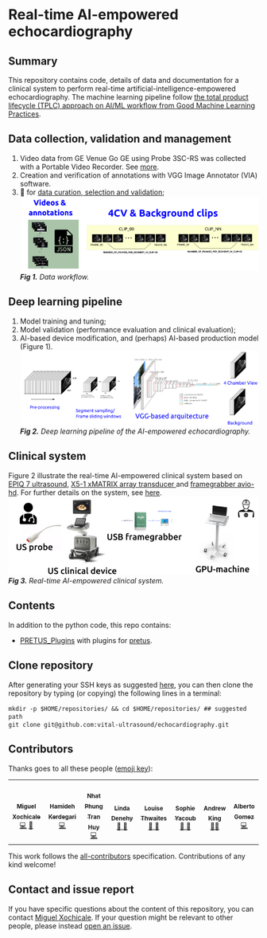 # Real-time AI-empowered echocardiography

## Summary 
This repository contains code, details of data and documentation for a clinical system to perform real-time artificial-intelligence-empowered echocardiography.
The machine learning pipeline follow [the total product lifecycle (TPLC) approach on AI/ML workflow from Good Machine Learning Practices](scripts/learning-pipeline).

## Data collection, validation and management 
1. Video data from GE Venue Go GE using Probe 3SC-RS was collected with a Portable Video Recorder. See [more](data).
2. Creation and verification of annotations with VGG Image Annotator (VIA) software.
3. :notebook: for [data curation, selection and validation](scripts/curation-selection-validation); 
![fig](figures/data-workflow.png)     
_**Fig 1.** Data workflow._

## Deep learning pipeline
1. Model training and tuning; 
2. Model validation (performance evaluation and clinical evaluation); 
3. AI-based device modification, and (perhaps) AI-based production model (Figure 1). 
![fig](figures/DL-pipeline.png)     
_**Fig 2.** Deep learning pipeline of the AI-empowered echocardiography._

## Clinical system  
Figure 2 illustrate the real-time AI-empowered clinical system based on [EPIQ 7 ultrasound](https://www.philips.co.uk/a-w/about/news/archive/standard/news/backgrounders/Inside-Innovation-EPIQ.html), [X5-1 xMATRIX array transducer ](https://www.philips.co.uk/healthcare/product/HC989605400801/x5-1) and [framegrabber avio-hd](https://www.epiphan.com/products/avio-hd/).
For further details on the system, see [here](docs/system).   
![fig](figures/rt-ai-system.png)    
_**Fig 3.** Real-time AI-empowered clinical system._  

## Contents

In addition to the python code, this repo contains:

* [PRETUS_Plugins](PRETUS_Plugins) with plugins for [pretus](https://github.com/gomezalberto/pretus).

## Clone repository
After generating your SSH keys as suggested [here](https://docs.github.com/en/authentication/connecting-to-github-with-ssh/generating-a-new-ssh-key-and-adding-it-to-the-ssh-agent), you can then clone the repository by typing (or copying) the following lines in a terminal:
```
mkdir -p $HOME/repositories/ && cd $HOME/repositories/ ## suggested path
git clone git@github.com:vital-ultrasound/echocardiography.git
```

## Contributors
Thanks goes to all these people ([emoji key](https://allcontributors.org/docs/en/emoji-key)):  
<!-- ALL-CONTRIBUTORS-LIST:START - Do not remove or modify this section -->
<!-- prettier-ignore-start -->
<!-- markdownlint-disable -->

<table>
  <tr>
    <td align="center"><a href="https://github.com/mxochicale"><img src="https://avatars1.githubusercontent.com/u/11370681?v=4?s=100" width="100px;" alt=""/><br /><sub><b>Miguel Xochicale</b></sub>           </a><br /><a href="https://github.com/vital-ultrasound/echocardiography/commits?author=fepegar" title="Code">💻</a> <a href="https://github.com/fepegar/torchio/commits?author=mxochicale" title="Documentation">📖</a></td>
    <td align="center"><a href="https://github.com/hamidehkerdegari"><img src="https://avatars1.githubusercontent.com/u/30697849?v=4?s=100" width="100px;" alt=""/><br /><sub><b>Hamideh Kerdegari </b></sub>   </a><br /><a href="https://github.com/vital-ultrasound/echocardiography/commits?author=hamidehkerdegari" title="Code">💻</a> </td>
    <td align="center"><a href="https://github.com/huynhatd13"><img src="https://avatars1.githubusercontent.com/u/33121364?v=4?s=100" width="100px;" alt=""/><br /><sub><b>Nhat Phung Tran Huy</b></sub>        </a><br /><a href="https://github.com/vital-ultrasound/echocardiography/commits?author=huynhatd13" title="Code">💻</a></td>
    <td align="center"><a href="https://github.com/"><img src="https://avatars1.githubusercontent.com/u/23114020?v=4?s=100" width="100px;" alt=""/><br /><sub><b>Linda Denehy</b></sub>        </a><br /><a href="https://github.com/vital-ultrasound/echocardiography/commits?author=" title="Research">  🔬 🤔  </a></td>
    <td align="center"><a href="https://github.com/"><img src="https://avatars1.githubusercontent.com/u/23114020?v=4?s=100" width="100px;" alt=""/><br /><sub><b>Louise Thwaites</b></sub>        </a><br /><a href="https://github.com/vital-ultrasound/echocardiography/commits?author=" title="Research">  🔬 🤔  </a></td>
    <td align="center"><a href="https://github.com/"><img src="https://avatars1.githubusercontent.com/u/23114020?v=4?s=100" width="100px;" alt=""/><br /><sub><b>Sophie Yacoub</b></sub>        </a><br /><a href="https://github.com/vital-ultrasound/echocardiography/commits?author=" title="Research">  🔬 🤔  </a></td>
    <td align="center"><a href="https://github.com/atoandy"><img src="https://avatars1.githubusercontent.com/u/38954988?v=4?s=100" width="100px;" alt=""/><br /><sub><b>Andrew King</b></sub>        </a><br /><a href="https://github.com/vital-ultrasound/nnUNet-for-PRETUS/commits?author=atoandy" title="Research">  🔬🤔  </a></td>
    <td align="center"><a href="https://github.com/gomezalberto"><img src="https://avatars1.githubusercontent.com/u/1684834?v=4?s=100" width="100px;" alt=""/><br /><sub><b>Alberto Gomez</b></sub>             </a><br /><a href="https://github.com/vital-ultrasound/echocardiography/commits?author=gomezalberto" title="Code">💻</a></td>
  </tr>
</table>
<!-- markdownlint-restore -->
<!-- prettier-ignore-end -->

<!-- ALL-CONTRIBUTORS-LIST:END -->

This work follows the [all-contributors](https://github.com/all-contributors/all-contributors) specification. 
Contributions of any kind welcome!

## Contact and issue report
If you have specific questions about the content of this repository, you can contact [Miguel Xochicale](mailto:miguel.xochicale@kcl.ac.uk?subject="[ai-echochardiography]"). 
If your question might be relevant to other people, please instead [open an issue](https://github.com/vital-ultrasound/echocardiography/issues).  